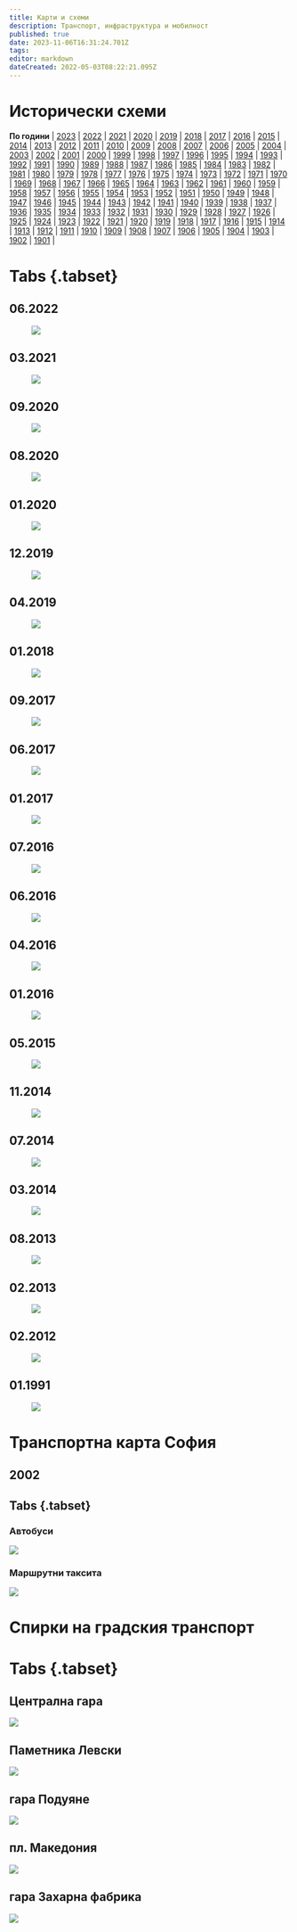 ```yaml
---
title: Карти и схеми
description: Транспорт, инфраструктура и мобилност
published: true
date: 2023-11-06T16:31:24.701Z
tags: 
editor: markdown
dateCreated: 2022-05-03T08:22:21.095Z
---
```


# Исторически схеми
**По години** | [2023](/bg/public-transport/maps-and-schemes/2023) | [2022](/bg/public-transport/maps-and-schemes/2022) | [2021](/bg/public-transport/maps-and-schemes/2021) | [2020](/bg/public-transport/maps-and-schemes/2020) | [2019](/bg/public-transport/maps-and-schemes/2019) | [2018](/bg/public-transport/maps-and-schemes/2018) | [2017](/bg/public-transport/maps-and-schemes/2017) | [2016](/bg/public-transport/maps-and-schemes/2016) | [2015](/bg/public-transport/maps-and-schemes/2015) | [2014](/bg/public-transport/maps-and-schemes/2014) | [2013](/bg/public-transport/maps-and-schemes/2013) | [2012](/bg/public-transport/maps-and-schemes/2012) | [2011](/bg/public-transport/maps-and-schemes/2011) | [2010](/bg/public-transport/maps-and-schemes/2010) | [2009](/bg/public-transport/maps-and-schemes/2009) | [2008](/bg/public-transport/maps-and-schemes/2008) | [2007](/bg/public-transport/maps-and-schemes/2007) | [2006](/bg/public-transport/maps-and-schemes/2006) | [2005](/bg/public-transport/maps-and-schemes/2005) | [2004](/bg/public-transport/maps-and-schemes/2004) | [2003](/bg/public-transport/maps-and-schemes/2003) | [2002](/bg/public-transport/maps-and-schemes/2002) | [2001](/bg/public-transport/maps-and-schemes/2001) | [2000](/bg/public-transport/maps-and-schemes/2000) | [1999](/bg/public-transport/maps-and-schemes/1999) | [1998](/bg/public-transport/maps-and-schemes/1998) | [1997](/bg/public-transport/maps-and-schemes/1997) | [1996](/bg/public-transport/maps-and-schemes/1996) | [1995](/bg/public-transport/maps-and-schemes/1995) | [1994](/bg/public-transport/maps-and-schemes/1994) | [1993](/bg/public-transport/maps-and-schemes/1993) | [1992](/bg/public-transport/maps-and-schemes/1992) | [1991](/bg/public-transport/maps-and-schemes/1991) | [1990](/bg/public-transport/maps-and-schemes/1990) | [1989](/bg/public-transport/maps-and-schemes/1989) | [1988](/bg/public-transport/maps-and-schemes/1988) | [1987](/bg/public-transport/maps-and-schemes/1987) | [1986](/bg/public-transport/maps-and-schemes/1986) | [1985](/bg/public-transport/maps-and-schemes/1985) | [1984](/bg/public-transport/maps-and-schemes/1984) | [1983](/bg/public-transport/maps-and-schemes/1983) | [1982](/bg/public-transport/maps-and-schemes/1982) | [1981](/bg/public-transport/maps-and-schemes/1981) | [1980](/bg/public-transport/maps-and-schemes/1980) | [1979](/bg/public-transport/maps-and-schemes/1979) | [1978](/bg/public-transport/maps-and-schemes/1978) | [1977](/bg/public-transport/maps-and-schemes/1977) | [1976](/bg/public-transport/maps-and-schemes/1976) | [1975](/bg/public-transport/maps-and-schemes/1975) | [1974](/bg/public-transport/maps-and-schemes/1974) | [1973](/bg/public-transport/maps-and-schemes/1973) | [1972](/bg/public-transport/maps-and-schemes/1972) | [1971](/bg/public-transport/maps-and-schemes/1971) | [1970](/bg/public-transport/maps-and-schemes/1970) | [1969](/bg/public-transport/maps-and-schemes/1969) | [1968](/bg/public-transport/maps-and-schemes/1968) | [1967](/bg/public-transport/maps-and-schemes/1967) | [1966](/bg/public-transport/maps-and-schemes/1966) | [1965](/bg/public-transport/maps-and-schemes/1965) | [1964](/bg/public-transport/maps-and-schemes/1964) | [1963](/bg/public-transport/maps-and-schemes/1963) | [1962](/bg/public-transport/maps-and-schemes/1962) | [1961](/bg/public-transport/maps-and-schemes/1961) | [1960](/bg/public-transport/maps-and-schemes/1960) | [1959](/bg/public-transport/maps-and-schemes/1959) | [1958](/bg/public-transport/maps-and-schemes/1958) | [1957](/bg/public-transport/maps-and-schemes/1957) | [1956](/bg/public-transport/maps-and-schemes/1956) | [1955](/bg/public-transport/maps-and-schemes/1955) | [1954](/bg/public-transport/maps-and-schemes/1954) | [1953](/bg/public-transport/maps-and-schemes/1953) | [1952](/bg/public-transport/maps-and-schemes/1952) | [1951](/bg/public-transport/maps-and-schemes/1951) | [1950](/bg/public-transport/maps-and-schemes/1950) | [1949](/bg/public-transport/maps-and-schemes/1949) | [1948](/bg/public-transport/maps-and-schemes/1948) | [1947](/bg/public-transport/maps-and-schemes/1947) | [1946](/bg/public-transport/maps-and-schemes/1946) | [1945](/bg/public-transport/maps-and-schemes/1945) | [1944](/bg/public-transport/maps-and-schemes/1944) | [1943](/bg/public-transport/maps-and-schemes/1943) | [1942](/bg/public-transport/maps-and-schemes/1942) | [1941](/bg/public-transport/maps-and-schemes/1941) | [1940](/bg/public-transport/maps-and-schemes/1940) | [1939](/bg/public-transport/maps-and-schemes/1939) | [1938](/bg/public-transport/maps-and-schemes/1938) | [1937](/bg/public-transport/maps-and-schemes/1937) | [1936](/bg/public-transport/maps-and-schemes/1936) | [1935](/bg/public-transport/maps-and-schemes/1935) | [1934](/bg/public-transport/maps-and-schemes/1934) | [1933](/bg/public-transport/maps-and-schemes/1933) | [1932](/bg/public-transport/maps-and-schemes/1932) | [1931](/bg/public-transport/maps-and-schemes/1931) | [1930](/bg/public-transport/maps-and-schemes/1930) | [1929](/bg/public-transport/maps-and-schemes/1929) | [1928](/bg/public-transport/maps-and-schemes/1928) | [1927](/bg/public-transport/maps-and-schemes/1927) | [1926](/bg/public-transport/maps-and-schemes/1926) | [1925](/bg/public-transport/maps-and-schemes/1925) | [1924](/bg/public-transport/maps-and-schemes/1924) | [1923](/bg/public-transport/maps-and-schemes/1923) | [1922](/bg/public-transport/maps-and-schemes/1922) | [1921](/bg/public-transport/maps-and-schemes/1921) | [1920](/bg/public-transport/maps-and-schemes/1920) | [1919](/bg/public-transport/maps-and-schemes/1919) | [1918](/bg/public-transport/maps-and-schemes/1918) | [1917](/bg/public-transport/maps-and-schemes/1917) | [1916](/bg/public-transport/maps-and-schemes/1916) | [1915](/bg/public-transport/maps-and-schemes/1915) | [1914](/bg/public-transport/maps-and-schemes/1914) | [1913](/bg/public-transport/maps-and-schemes/1913) | [1912](/bg/public-transport/maps-and-schemes/1912) | [1911](/bg/public-transport/maps-and-schemes/1911) | [1910](/bg/public-transport/maps-and-schemes/1910) | [1909](/bg/public-transport/maps-and-schemes/1909) | [1908](/bg/public-transport/maps-and-schemes/1908) | [1907](/bg/public-transport/maps-and-schemes/1907) | [1906](/bg/public-transport/maps-and-schemes/1906) | [1905](/bg/public-transport/maps-and-schemes/1905) | [1904](/bg/public-transport/maps-and-schemes/1904) | [1903](/bg/public-transport/maps-and-schemes/1903) | [1902](/bg/public-transport/maps-and-schemes/1902) | [1901](/bg/public-transport/maps-and-schemes/1901) | 







# Tabs {.tabset}


## 06.2022
<figure class="zoom" onmousemove="zoom(event)" style="background-image: url(https://lh6.googleusercontent.com/40ToFmT1dbO5eFii19Mj4VxRPFDdRV5gt-ofnAGIJCI3BSEs9Y4PjjFJR7P6v5ZOyUE=w2400)">
  <img src="https://lh6.googleusercontent.com/40ToFmT1dbO5eFii19Mj4VxRPFDdRV5gt-ofnAGIJCI3BSEs9Y4PjjFJR7P6v5ZOyUE=w2400"/>
</figure>

## 03.2021
<figure class="zoom" onmousemove="zoom(event)" style="background-image: url(https://lh5.googleusercontent.com/g0tsuMXS9f-i-ocEAxYhXWbKFGDgD9wfzOCStl0X7hA_QDwhFehT0PJ4gd3XdhXeku4=w2400)">
  <img src="https://lh5.googleusercontent.com/g0tsuMXS9f-i-ocEAxYhXWbKFGDgD9wfzOCStl0X7hA_QDwhFehT0PJ4gd3XdhXeku4=w2400"/>
</figure>

## 09.2020
<figure class="zoom" onmousemove="zoom(event)" style="background-image: url(https://lh5.googleusercontent.com/V2E6-xdACQ1sZ4KstdZbTTeMHEP7_BwBtFOocQvVL_O4FddLz4Xy0wai_5LUVw2Maz0=w2400">
  <img src="https://lh5.googleusercontent.com/V2E6-xdACQ1sZ4KstdZbTTeMHEP7_BwBtFOocQvVL_O4FddLz4Xy0wai_5LUVw2Maz0=w2400"/>
</figure>

## 08.2020
<figure class="zoom" onmousemove="zoom(event)" style="background-image: url(https://lh5.googleusercontent.com/5MYyN6XB7tvyL_iPzy73Jtv8B9u8bZdpingAAHWklg_S_wVO1ENp3SsXNw_27NLpsCM=w2400">
  <img src="https://lh5.googleusercontent.com/5MYyN6XB7tvyL_iPzy73Jtv8B9u8bZdpingAAHWklg_S_wVO1ENp3SsXNw_27NLpsCM=w2400"/>
</figure>

## 01.2020
<figure class="zoom" onmousemove="zoom(event)" style="background-image: url(https://lh6.googleusercontent.com/vWZaj2F7RLIZZJQUYFW1uFxTqtQI_iD0QdNrPlDUCzUupKd25nWuHnrFZjHhYJS7h7U=w2400">
  <img src="https://lh6.googleusercontent.com/vWZaj2F7RLIZZJQUYFW1uFxTqtQI_iD0QdNrPlDUCzUupKd25nWuHnrFZjHhYJS7h7U=w2400"/>
</figure>


## 12.2019
<figure class="zoom" onmousemove="zoom(event)" style="background-image: url(https://lh5.googleusercontent.com/hdRVh4wcu3m1nG_xwWFStQFejQvCZZiDP0P6WJGQTH6lMXYXg9QuW8dhSAcp4mBGFjE=w2400">
  <img src="https://lh5.googleusercontent.com/hdRVh4wcu3m1nG_xwWFStQFejQvCZZiDP0P6WJGQTH6lMXYXg9QuW8dhSAcp4mBGFjE=w2400"/>
</figure>

## 04.2019
<figure class="zoom" onmousemove="zoom(event)" style="background-image: url(https://lh3.googleusercontent.com/BKGvVAqOpZWy1VLjy7HV_0jkLEagdRLgcItpWK0jeaVb30euP7gaZPfsqlbeBh47cT4=w2400">
  <img src="https://lh3.googleusercontent.com/BKGvVAqOpZWy1VLjy7HV_0jkLEagdRLgcItpWK0jeaVb30euP7gaZPfsqlbeBh47cT4=w2400"/>
</figure>

## 01.2018
<figure class="zoom" onmousemove="zoom(event)" style="background-image: url(https://lh6.googleusercontent.com/0JQoCLa-WqsejKjc2OGhhc3-QF9GSQLffjBiJlsQWlTBnbmTRMknMCWkFH3NTcQmGSU=w2400">
  <img src="https://lh6.googleusercontent.com/0JQoCLa-WqsejKjc2OGhhc3-QF9GSQLffjBiJlsQWlTBnbmTRMknMCWkFH3NTcQmGSU=w2400"/>
</figure>

## 09.2017
<figure class="zoom" onmousemove="zoom(event)" style="background-image: url(https://lh3.googleusercontent.com/m9_0F8m4FL6LpkHYoaJ1-tQtUWCtlcLdOv1cBYyFhDKkTNuUpzeRSnHLTpI5R7hKwxY=w2400">
  <img src="https://lh3.googleusercontent.com/m9_0F8m4FL6LpkHYoaJ1-tQtUWCtlcLdOv1cBYyFhDKkTNuUpzeRSnHLTpI5R7hKwxY=w2400"/>
</figure>

## 06.2017
<figure class="zoom" onmousemove="zoom(event)" style="background-image: url(https://lh4.googleusercontent.com/f2Em3rB5c57E0xa3ejpobOkkp4sc3XAQ4JUE6ouEW26fkZFRNR9UdHlWxWDih1jCAFU=w2400">
  <img src="https://lh4.googleusercontent.com/f2Em3rB5c57E0xa3ejpobOkkp4sc3XAQ4JUE6ouEW26fkZFRNR9UdHlWxWDih1jCAFU=w2400"/>
</figure>

## 01.2017
<figure class="zoom" onmousemove="zoom(event)" style="background-image: url(https://lh4.googleusercontent.com/lbzok7u2kHOJ9vEhDAiw_VbQbOvBonEjXk3H_bSr0twQ-Shg5313KgqEppBRAE2GYMQ=w2400">
  <img src="https://lh4.googleusercontent.com/lbzok7u2kHOJ9vEhDAiw_VbQbOvBonEjXk3H_bSr0twQ-Shg5313KgqEppBRAE2GYMQ=w2400"/>
</figure>

## 07.2016
<figure class="zoom" onmousemove="zoom(event)" style="background-image: url(https://lh3.googleusercontent.com/_rAw5m9gF630QWDIPUjI6sds-ke7l8woDEzZCAFo8XqDe2kLU-5-4zNnHzW54LbDdr4=w2400">
  <img src="https://lh3.googleusercontent.com/_rAw5m9gF630QWDIPUjI6sds-ke7l8woDEzZCAFo8XqDe2kLU-5-4zNnHzW54LbDdr4=w2400"/>
</figure>

## 06.2016
<figure class="zoom" onmousemove="zoom(event)" style="background-image: url(https://lh4.googleusercontent.com/huDzZ6tjQ-GPTletd49W-WLw-KBbZ2afkSCacJPMKgt1oO4IjjcCQK1Ub7LNt_DJ49Y=w2400">
  <img src="https://lh4.googleusercontent.com/huDzZ6tjQ-GPTletd49W-WLw-KBbZ2afkSCacJPMKgt1oO4IjjcCQK1Ub7LNt_DJ49Y=w2400"/>
</figure>

## 04.2016
<figure class="zoom" onmousemove="zoom(event)" style="background-image: url(https://lh6.googleusercontent.com/TAJPhvr6PMGmwkG32yrCDXL54nsdA3Rn09AZ9qKIn6plwLqqvK8_HUKKhUEsrNzfgk8=w2400">
  <img src="https://lh6.googleusercontent.com/TAJPhvr6PMGmwkG32yrCDXL54nsdA3Rn09AZ9qKIn6plwLqqvK8_HUKKhUEsrNzfgk8=w2400"/>
</figure>

## 01.2016
<figure class="zoom" onmousemove="zoom(event)" style="background-image: url(https://lh3.googleusercontent.com/Q9GAo3UzqvMQj6BPpetkLDu5SPXo7Z-PYZ5-BjuCcbVmtRb1-Jwq0aF56V5NMcXbABs=w2400">
  <img src="https://lh3.googleusercontent.com/Q9GAo3UzqvMQj6BPpetkLDu5SPXo7Z-PYZ5-BjuCcbVmtRb1-Jwq0aF56V5NMcXbABs=w2400"/>
</figure>

## 05.2015
<figure class="zoom" onmousemove="zoom(event)" style="background-image: url(https://lh6.googleusercontent.com/DYz1Jw96Hbdt9hjAQ_4eBNB8eJR9Ux9AIAEuuJ8troKLiuuuBVSHjv33zkUYl6U2BxI=w2400">
  <img src="https://lh6.googleusercontent.com/DYz1Jw96Hbdt9hjAQ_4eBNB8eJR9Ux9AIAEuuJ8troKLiuuuBVSHjv33zkUYl6U2BxI=w2400"/>
</figure>

## 11.2014
<figure class="zoom" onmousemove="zoom(event)" style="background-image: url(https://lh3.googleusercontent.com/1K4NBUeu2J7gT4Maaquvo19m9iSP0vvkQ3jgj_Q0DhDSfgpUe0-7Ln5kIC925k6O8LY=w2400">
  <img src="https://lh3.googleusercontent.com/1K4NBUeu2J7gT4Maaquvo19m9iSP0vvkQ3jgj_Q0DhDSfgpUe0-7Ln5kIC925k6O8LY=w2400"/>
</figure>


## 07.2014
<figure class="zoom" onmousemove="zoom(event)" style="background-image: url(https://lh5.googleusercontent.com/cBjHa_oimUXk-cECbTFBKl5ZvcKYbB39wFctPlhKCjQbxfEnMsHzDULkcphEoqLmDqs=w2400">
  <img src="https://lh5.googleusercontent.com/cBjHa_oimUXk-cECbTFBKl5ZvcKYbB39wFctPlhKCjQbxfEnMsHzDULkcphEoqLmDqs=w2400"/>
</figure>

## 03.2014
<figure class="zoom" onmousemove="zoom(event)" style="background-image: url(https://lh4.googleusercontent.com/GxxEoMSI-c8Zic84WyIbpKphiNkiKLbWkvFrmmBtoktSiaITETbGnvGLalU1ptTJm7c=w2400">
  <img src="https://lh4.googleusercontent.com/GxxEoMSI-c8Zic84WyIbpKphiNkiKLbWkvFrmmBtoktSiaITETbGnvGLalU1ptTJm7c=w2400"/>
</figure>


## 08.2013
<figure class="zoom" onmousemove="zoom(event)" style="background-image: url(https://lh6.googleusercontent.com/o7eDIEyNqrLtmhpih2ggAZ_E6iG5XF9GA9w0h7wlH_l07ITXrooic-uztL4d-k3Sjcg=w2400">
  <img src="https://lh6.googleusercontent.com/o7eDIEyNqrLtmhpih2ggAZ_E6iG5XF9GA9w0h7wlH_l07ITXrooic-uztL4d-k3Sjcg=w2400"/>
</figure>


## 02.2013
<figure class="zoom" onmousemove="zoom(event)" style="background-image: url(https://lh6.googleusercontent.com/o7eDIEyNqrLtmhpih2ggAZ_E6iG5XF9GA9w0h7wlH_l07ITXrooic-uztL4d-k3Sjcg=w2400">
  <img src="https://lh6.googleusercontent.com/o7eDIEyNqrLtmhpih2ggAZ_E6iG5XF9GA9w0h7wlH_l07ITXrooic-uztL4d-k3Sjcg=w2400"/>
</figure>


## 02.2012
<figure class="zoom" onmousemove="zoom(event)" style="background-image: url(https://lh5.googleusercontent.com/CJORCJKDePwMCtz49YEda6fkMe4FqUdmPoz4VKQX18Zt0IJYejRo3__6ToyjVC8JWKk=w2400">
  <img src="https://lh5.googleusercontent.com/CJORCJKDePwMCtz49YEda6fkMe4FqUdmPoz4VKQX18Zt0IJYejRo3__6ToyjVC8JWKk=w2400"/>
</figure>

## 01.1991
<figure class="zoom" onmousemove="zoom(event)" style="background-image: url(https://lh4.googleusercontent.com/Z38457b0oits4_CwcJnlB0adhOvy-RaGAF-pXc7GDmEJTFYUbXyuXWCXxylZBeshCFY=w2400">
  <img src="https://lh4.googleusercontent.com/Z38457b0oits4_CwcJnlB0adhOvy-RaGAF-pXc7GDmEJTFYUbXyuXWCXxylZBeshCFY=w2400"/>
</figure>


# Транспортна карта София

## 2002 

##  Tabs {.tabset}

### Автобуси
<img src="https://drive.google.com/uc?id=1M6CtvYvGajEAld9Wd6NGGY6UviYyDYN2">



### Маршрутни таксита
<img src="https://drive.google.com/uc?id=1mIYs-XzN_c_kuGcgqgSjbrqriysi7PaR">



# Спирки на градския транспорт
# Tabs {.tabset}


## Централна гара
<img src="https://lh6.googleusercontent.com/d1XUk7Rsu5v2AKPb8LiwccwmMNnBRsM3EtPm_G674Io3Gdf7QIGjmX-9h-Wv-ENzVdg=w2400">

## Паметника Левски
<img src="https://lh4.googleusercontent.com/oDGN6Tnp7SCmlcJuB1a3MmiZ9mlaivIgHWICHTGzZ5We1nMCF-3RvgnjuyE4f_-OLCw=w2400">

## гара Подуяне
<img src="https://lh4.googleusercontent.com/WfiCU8oqj6R19ZYtZedpQmksVNOY5bBq1HTvawuuD7w2COK_qaK4uRhz6mDe2rb4EaA=w2400">

## пл. Македония
<img src="https://lh6.googleusercontent.com/ywTbR49zu1ReOYMUmqQT35pU4kF3wGVlPoiP6SKZqWVAn6lZ24ddYm3Cu_xQueNcDW4=w2400">

## гара Захарна фабрика
<img src="https://lh6.googleusercontent.com/2n8hkjHqQ29YlynnRcbRwz7wnjS3mIPaqTS6mIMXpB8ZQSO11FjssOfwbzy6bY4DnsI=w2400">
